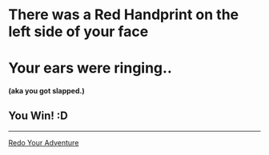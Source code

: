 # There was a Red Handprint on the left side of your face
# Your ears were ringing..
#### (aka you got slapped.)
## You Win! :D 
- - - - - - -
[Redo Your Adventure](../home.md)